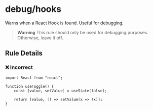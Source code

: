 # debug/hooks

<!-- end auto-generated rule header -->

Warns when a React Hook is found. Useful for debugging.

> **Warning**
> This rule should only be used for debugging purposes.
> Otherwise, leave it off.

## Rule Details

### ❌ Incorrect

```tsx
import React from "react";

function useToggle() {
    const [value, setValue] = useState(false);

    return [value, () => setValue(x => !x)];
}
```
